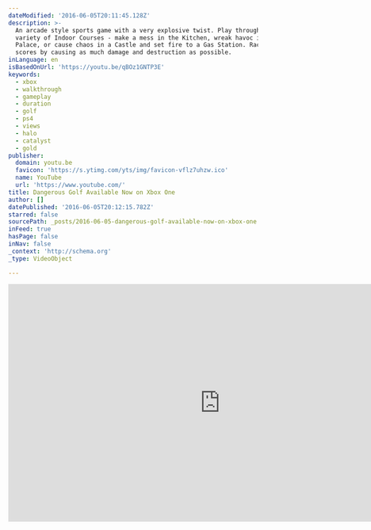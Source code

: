 ```yaml
---
dateModified: '2016-06-05T20:11:45.128Z'
description: >-
  An arcade style sports game with a very explosive twist. Play through a
  variety of Indoor Courses - make a mess in the Kitchen, wreak havoc in a
  Palace, or cause chaos in a Castle and set fire to a Gas Station. Rack up
  scores by causing as much damage and destruction as possible.
inLanguage: en
isBasedOnUrl: 'https://youtu.be/qBOz1GNTP3E'
keywords:
  - xbox
  - walkthrough
  - gameplay
  - duration
  - golf
  - ps4
  - views
  - halo
  - catalyst
  - gold
publisher:
  domain: youtu.be
  favicon: 'https://s.ytimg.com/yts/img/favicon-vflz7uhzw.ico'
  name: YouTube
  url: 'https://www.youtube.com/'
title: Dangerous Golf Available Now on Xbox One
author: []
datePublished: '2016-06-05T20:12:15.782Z'
starred: false
sourcePath: _posts/2016-06-05-dangerous-golf-available-now-on-xbox-one.md
inFeed: true
hasPage: false
inNav: false
_context: 'http://schema.org'
_type: VideoObject

---
```

<iframe src="https://cdn.embedly.com/widgets/media.html?src=https%3A%2F%2Fwww.youtube.com%2Fembed%2FqBOz1GNTP3E%3Ffeature%3Doembed&amp;url=http%3A%2F%2Fwww.youtube.com%2Fwatch%3Fv%3DqBOz1GNTP3E&amp;image=https%3A%2F%2Fi.ytimg.com%2Fvi%2FqBOz1GNTP3E%2Fhqdefault.jpg&amp;key=b7d04c9b404c499eba89ee7072e1c4f7&amp;type=text%2Fhtml&amp;schema=youtube" width="854" height="480" scrolling="no" frameborder="0" allowfullscreen="" style=""></iframe>